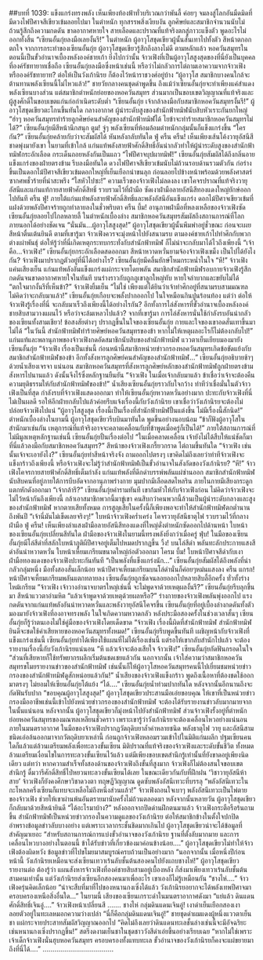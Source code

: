 ##บทที่ 1039: แข็งแกร่งทรงพลัง
เห็นเพียงท้องฟ้าทั่วบริเวณกว่าพันลี้ ค่อยๆ จมลงสู่โลกอันมืดมิดที่มีดวงไฟปีศาจสีเขียวเข้มลอยไปมา
ในตำหนัก ทุกสรรพสิ่งเงียบงัน ลูกศิษย์และสมาชิกจำนวนนับไม่ถ้วนรู้สึกถึงความกดดัน ขาดอากาศหายใจ สายเลือดและปราณที่แท้จริงตกสู่ภาวะแข็งตัว พูดอะไรไม่ออกทั้งสิ้น
“เซียนอั้นกุ่ยลงมือเลยงั้นรึ!”
ในตำหนัก ผู้อาวุโสชุดเขียวผู้นั้นสั่นเทาไปทั้งตัว สีหน้าตกอกตกใจ
จากการกระทำของเซียนอั้นกุ่ย ผู้อาวุโสชุดเขียวรู้สึกถึงลางไม่ดี
ตามหลักแล้ว หอควันสมุทรในตอนนี้เป็นขั้วอำนาจเบื้องหลังองค์ชายเก้า ยิ่งไปกว่านั้น จ้าวเฟิงที่เป็นผู้อาวุโสสูงสุดของที่นี่ยังเป็นบุคคลที่องค์รัชทายาทเชื่อถือ เซียนอั้นกุ่ยลงมือซึ่งหน้าเช่นนี้ หรือว่าไม่กลัวการไต่ถามเอาความจากจ้าวเฟิงหรือองค์รัชทายาท?
ต่อให้เป็นวังเก้านิรย ก็ต้องไว้หน้าราชวงศ์อยู่บ้าง
“ผู้อาวุโส สมาชิกบางคนใกล้จะต้านทานพลังเซียนนี้ไม่ไหวแล้ว!”
ชายวัยกลางคนชุดดำพูดขึ้น
ถึงแม้ว่าเซียนอั้นกุ่ยจะทำเพียงแค่สำแดงพลังเซียนบางส่วน แต่สมาชิกตำหนักย่อยของหอควันสมุทร ส่วนมากเป็นขอบเขตวิญญาณที่แท้จริงและผู้สูงศักดิ์ในขอบเขตแก่นก่อกำเนิดระดับต่ำ
“เซียนอั้นกุ่ย เจ้ากล้าลงมือกับสมาชิกหอควันสมุทรงั้นรึ!”
ผู้อาวุโสชุดเขียวตะโกนขึ้นทันใด
กลางอากาศ ผู้นำระดับสูงของสำนักฟ้าทมิฬนับสิบหัวเราะกันยกใหญ่
“ฮ่าๆ หอควันสมุทรทำร้ายลูกศิษย์คนสำคัญของสำนักฟ้าทมิฬได้ ไยข้าจะทำร้ายสมาชิกหอควันสมุทรไม่ได้?”
เซียนอั้นกุ่ยมีสีหน้านึกสนุก
ตูม!
จู่ๆ พลังเซียนที่ห้อมล้อมตำหนักกลุ่มนั้นก็แข็งแกร่งขึ้น
“ใครกัน?”
เซียนอั้นกุ่ยคล้ายกับว่าจะสัมผัสได้ หันหลังกลับทันใด
ฟู่ ครืน ครืน!
เห็นเพียงเส้นโค้งวายุอัสนีสีชาดพุ่งมายังเขา ในยามที่เข้าใกล้ แก่นแท้พลังสายฟ้าศักดิ์สิทธิ์อันน่ากลัวทำให้ผู้นำระดับสูงของสำนักฟ้าทมิฬกระอักเลือด กระเด็นถอยหลังกันเป็นแถว
“ไฟปีศาจบุปผาทมิฬ!”
เซียนอั้นกุ่ยสัมผัสได้ถึงกลิ่นอายแข็งแกร่งของฝ่ายตรงข้าม รีบลงมือทันใด
ดวงไฟปีศาจสีเขียวเข้มนับไม่ถ้วนรอบด้านรวมตัวกัน ก่อร่างขึ้นเป็นดอกไม้ปีศาจสีเขียวเข้มดอกใหญ่ที่เย็นเยือกน่าขนลุก ก่อนลอยไปข้างหน้าพร้อมด้วยพลังศาสตร์ซากศพชั่วร้ายที่น่าสะพรึง
“ไสหัวไปซะ!”
ความเร็วของจ้าวเฟิงไม่ลดงลง เขาโคจรปราณที่แท้จริงวายุอัสนีและแก่นแท้กายสายฟ้าศักดิ์สิทธิ์ รวบรวมไว้ที่ฝ่ามือ ซัดเงาฝ่ามือลายอัสนีสีทองแดงใหญ่ยักษ์ออกไปทันที
ครืน ฟู่!
ภายใต้แก่นแท้พลังสายฟ้าศักดิ์สิทธิ์และพลังอัสนีอันแข็งแกร่ง ดอกไม้ปีศาจเขียวเข้มที่แฝงด้วยพลังปีศาจร้ายถูกทำลายลงในชั่วพริบตา
ครืน บึ้ม!
อานุภาพฝ่ามือที่หลงเหลือของจ้าวเฟิงซัดเซียนอั้นกุ่ยลอยไปไกลหลายลี้
ในตำหนักเบื้องล่าง สมาชิกหอควันสมุทรสัมผัสถึงสถานการณ์ที่โลกภายนอกได้อย่างชัดเจน
“นั่นมัน...ผู้อาวุโสสูงสุด!”
ผู้อาวุโสชุดเขียวผู้นั้นพึมพำอยู่ชั่วขณะ ก่อนจะเผยสีหน้าตื่นเต้นยินดี
ตามที่เขารู้มา จ้าวเฟิงควรจะมุ่งหน้าไปยังสนามรบ ตามองค์ชายเก้าไปทำศึกกับพวกต่างเผ่าพันธุ์ ต่อให้รู้ว่าที่นี่เกิดเหตุกระทบกระทั่งกับสำนักฟ้าทมิฬ ก็ไม่น่าจะกลับมาได้ไวถึงเพียงนี้
“เจ้าคือ...จ้าวเฟิง!”
เซียนอั้นกุ่ยกระอักเลือดสดออกมา สีหน้าหวาดหวั่นยามจ้องจ้าวเฟิงเขม็ง
เป็นไปได้ยังไงกัน? จ้าวเฟิงมาปรากฏตัวอยู่ที่นี่ได้อย่างไร? เซียนอั้นกุ่ยมีคลื่นยักษ์โหมกระหน่ำในใจ
“หึ!”
จ้าวเฟิงแค่นเสียงเย็น แก่นแท้พลังอันแข็งแกร่งแผ่กระจายโดยพลัน
สมาชิกสำนักฟ้าทมิฬรอบกายจ้าวเฟิงรู้สึกกดดันจนขาดอากาศหายใจในทันที บนร่างราวกับถูกภูเขาลูกใหญ่ทับ หายใจลำบากและขยับไม่ได้
“ตกใจมากงั้นรึที่เห็นข้า?”
จ้าวเฟิงยิ้มเย็น
“ไม่ใช่ เพียงแต่ได้ยินว่าเจ้าทำศึกอยู่ที่สนามรบสามมณฑล ไม่คิดว่าจะกลับมาแล้ว!”
เซียนอั้นกุ่ยเกือบจะพลั้งปากออกไป ในใจหมือนกินปูนร้อนท้อง
แต่ว่า ต่อให้จ้าวเฟิงรู้เรื่องที่นี่ จะกลับมาเร็วถึงเพียงนี้ได้อย่างไรกัน?
อีกทั้งการไล่สังหารที่ขั้วอำนาจเบื้องหลังองค์ชายสิบสามวางแผนไว้ หรือว่าจะล้มเหลวไปแล้ว?
จากที่เขารู้มา การไล่สังหารนั่นใช้กำลังรบอันน่ากลัวของเซียนทั้งสามเชียว!
ข้อสงสัยต่างๆ ปรากฏขึ้นในใจของเซียนอั้นกุ่ย กายและใจของเขาอดสั่นเทาขึ้นมาไม่ได้
“ในวันนี้ สำนักฟ้าทมิฬทำร้ายศิษย์หอควันสมุทรของข้า หากไม่ให้เหตุผลอะไรก็ไม่ต้องกลับไป!”
แก่นแท้และพลานุภาพของจ้าวเฟิงกดอัดสมาชิกนับสิบของสำนักฟ้าทมิฬ แววตาเย็นเยียบมองมายังเซียนอั้นกุ่ย
“จ้าวเฟิง เรื่องเป็นเช่นนี้ ก่อนหน้านี้สมาชิกหน่วยข่าวกรองหอควันสมุทรเกิดข้อขัดแย้งกับสมาชิกสำนักฟ้าทมิฬของข้า อีกทั้งสังหารลูกศิษย์คนสำคัญของสำนักฟ้าทมิฬ…”
เซียนอั้นกุ่ยอธิบายช้าๆ ด้วยน้ำเสียงเจรจา
แน่นอน สมาชิกหอควันสมุทรที่สังหารลูกศิษย์หลักของสำนักฟ้าทมิฬถูกฝ่ายตรงข้ามสังหารไปนานแล้ว ดังนั้นจึงไร้ซึ่งหลักฐานยืนยัน
“จ้าวเฟิง ในเมื่อเจ้ากลับมาแล้ว ข้าเชื่อว่าเจ้าจะต้องคืนความยุติธรรมให้กับสำนักฟ้าทมิฬของข้า!”
น้ำเสียงเซียนอั้นกุ่ยราวกับใจกว้าง ทำทีว่าเชื่อมั่นในตัวจ้าวเฟิงเป็นที่สุด
กำลังรบที่จ้าวเฟิงแสดงออกมา ทำให้เซียนอั้นกุ่ยหวาดหวั่นอย่างมาก
ปะทะกับจ้าวเฟิงที่นี่ไม่เป็นผลดี รอให้อีกฝ่ายกลับไปแล้วค่อยรีบแจ้งเรื่องนี้กับวังเก้านิรย เขาเชื่อว่าวังเก้านิรยจะต้องไม่ปล่อยจ้าวเฟิงไปแน่
“ผู้อาวุโสสูงสุด เรื่องนี้เป็นเรื่องที่สำนักฟ้าทมิฬปั้นแต่งขึ้น ไม่มีเรื่องนี้สักนิด!”
ตำหนักเบื้องล่างในยามนี้ ผู้อาวุโสชุดเขียวรีบบินมาทันใด พูดขึ้นอย่างนอบน้อม
“ข้าก็ฟังผู้อาวุโสในสำนักมาเช่นกัน เหตุการณ์ที่แท้จริงอาจจะคลาดเคลื่อนกับที่ข้าพูดเมื่อครู่ก็เป็นได้!”
ภายใต้สถานการณ์ที่ไม่มีมูลเหตุหลักฐานเช่นนี้ เซียนอั้นกุ่ยปั้นเรื่องต่อไป
“ในเมื่อคลาดเคลื่อน เจ้ายังไม่ได้สืบให้แน่ชัดก็มาที่นี่แล้วลงมือกับสมาชิกหอควันสมุทร?”
สีหน้าของจ้าวเฟิงเกรี้ยวกราด ไต่ถามขึ้นทันใด
“จ้าวเฟิง เช่นนั้นเจ้าจะเอายังไง?”
เซียนอั้นกุ่ยทำสีหน้าจริงจัง ถามออกไปตรงๆ
เขาคิดไม่ถึงเลยว่าท่าทีจ้าวเฟิงจะแข็งกร้าวถึงเพียงนี้ หรือจ้าวเฟิงจะไม่รู้ว่าสำนักฟ้าทมิฬเป็นขั้วอำนาจในสังกัดของวังเก้านิรย?
“หึ!”
จ้าวเฟิงโคจรกายสายฟ้าศักดิ์สิทธิ์เต็มกำลัง แก่นแท้พลังที่ดึกดำบรรพ์พลันแผ่ซ่านออก
สมาชิกสำนักฟ้าทมิฬนับสิบคนที่อยู่ภายใต้การบีบอัดจากอานุภาพร่างกาย มุมปากมีเลือดสดไหลริน ภายในกายมีเสียงกระดูกแตกหักดังออกมา
“เจ้ากล้ารึ?”
เซียนอั้นกุ่ยคำรามทันที
เขาก้มหัวให้กับจ้าวเฟิงก่อน ไม่คิดว่าจ้าวเฟิงจะไม่ไว้หน้ากันถึงเพียงนี้ กล้าเอาสมาชิกพวกนี้มาขู่เขา
คนสิบกว่าคนพวกนี้ล้วนเป็นผู้นำระดับกลางและสูงของสำนักฟ้าทมิฬ หากตายเสียทั้งหมด การสูญเสียในครั้งนี้ก็เพียงพอจะทำให้สำนักฟ้าทมิฬตกต่ำนานถึงพันปี
“เจ้านี่มันไม่เข็ดเลยจริงๆ!”
ใบหน้าจ้าวเฟิงคร่ำเคร่ง โคจรวายุอัสนีธาตุไฟ รวบรวมไว้ที่กลางฝ่ามือ
ฟู่ ครืน!
เห็นเพียงลำแสงฝ่ามือลายอัสนีสีทองแดงที่ใหญ่ดั่งตำหนักซัดออกไปด้านหน้า
ใบหน้าของเซียนอั้นกุ่ยเปลี่ยนสีทันใด ฝ่ามือของจ้าวเฟิงในยามนี้ทรงพลังยิ่งกว่าเมื่อครู่
ฟุ่บ!
ในมือของเซียนอั้นกุ่ยมีโล่สีดำที่สลักใบหน้าภูติผีปีศาจอยู่เต็มไปหมดปรากฏขึ้น
วิ้ง!
บนโล่สีดำ พลันทะลักประกายแสงสีดำอันน่าหวาดหวั่น ใบหน้าเหี้ยมเกรียมขนาดใหญ่ก่อตัวออกมา
โครม บึ้ม!
ใบหน้าปีศาจสีดำกับเงาฝ่ามือทองแดงของจ้าวเฟิงปะทะกันทันที
“เป็นพลังที่แข็งแกร่งนัก…”
เซียนอั้นกุ่ยสัมผัสได้ถึงพลังที่น่ากลัวกลุ่มหนึ่ง มือทั้งสองสั่นเล็กน้อย หน้าปีศาจเหี้ยมเกรียมบนโล่ดำนั่นก็ค่อยๆหม่นแสงลง
ครืน แกรก!
หน้าปีศาจเหี้ยมเกรียมพลันแตกทลายลง เซียนอั้นกุ่ยถูกซัดจนลอยออกไปหลายสิบลี้อีกครั้ง ทั่วทั้งร่างไหม้เกรียม
“จ้าวเฟิง เจ้าวางอำนาจบาตรใหญ่เช่นนี้ จะไม่พูดจาด้วยเหตุผลงั้นรึ?”
เซียนอั้นกุ่ยรีบลุกขึ้นมา สีหน้าแววตาอำมหิต
“แล้วเจ้าพูดจาด้วยเหตุด้วยผลหรือ?”
ร่างกายของจ้าวเฟิงพลันพุ่งออกไป แรงกดดันจากแก่นแท้พลังอันน่าหวาดหวั่นและพลังวายุอัสนีโคจรขึ้น
เซียนอั้นกุ่ยที่อยู่เบื้องล่างกดดันทั้งตัว มองมายังจ้าวเฟิงที่องอาจทรงพลัง ในใจเกิดความหวาดกลัว
หลังประมือสองครั้งในช่วงเวลาสั้นๆ เซียนอั้นกุ่ยก็รู้ว่าตนเองไม่ใช่คู่มือของจ้าวเฟิงโดยเด็ดขาด
“จ้าวเฟิง เรื่องนี้ผิดที่สำนักฟ้าทมิฬ สำนักฟ้าทมิฬยินดีจะชดใช้ค่าเสียหายของหอควันสมุทรทั้งหมด!”
เซียนอั้นกุ่ยรีบพูดขึ้นทันที
เผชิญหน้ากับจ้าวเฟิงที่แข็งแกร่งเช่นนี้ เซียนอั้นกุ่ยทำได้เพียงใช้แผนที่ไม่ได้เรื่องเช่นนี้
แต่รอให้เขากลับสำนักไปแล้ว จะต้องรายงานเรื่องนี้กับวังเก้านิรยแน่นอน
“หึ แล้วเจ้าจะต้องเสียใจ จ้าวเฟิง!” เซียนอั้นกุ่ยกัดฟันกรอดในใจ
“ส่วนที่เสียหายก็ใช้ทรัพยากรผลึกเริ่มต้นชดเชยแล้วกัน นอกจากนั้น เจ้าใส่ความว่าสมาชิกหอควันสมุทรขโมยรายงานข่าวของสำนักฟ้าทมิฬ เช่นนั้นก็ให้ผู้อาวุโสหอควันสมุทรคนนี้ไปเยี่ยมชมหน่วยข่าวกรองของสำนักฟ้าทมิฬดูสักหน่อยแล้วกัน!”
น้ำเสียงของจ้าวเฟิงแข็งกร้าว พูดถึงเนื้อหาที่ต้องชดใช้ออกมาตรงๆ ไม่ยอมให้เซียนอั้นกุ่ยโต้แย้ง
“ได้….”
เซียนอั้นกุ่ยน้ำท่วมปากทันใด หลังจากนั้นอีกนานถึงจะกัดฟันรับปาก
“ขอบคุณผู้อาวุโสสูงสุด!”
ผู้อาวุโสชุดเขียวประสานมือเอ่ยขอบคุณ
ให้เขาที่เป็นหน่วยข่าวกรองมืออาชีพเช่นนี้เข้าไปยังหน่วยข่าวกรองของสำนักฟ้าทมิฬ จะต้องได้รับรายงานข่าวลับมากมายจากในนั้นแน่นอน
หลังจากนั้น ผู้อาวุโสชุดเขียวก็มุ่งหน้าไปยังสำนักฟ้าทมิฬ
ส่วนจ้าวเฟิงรั้งอยู่ที่ตำหนักย่อยหอควันสมุทรของมณฑลเหลียนชั่วคราว เพราะเขารู้ว่าวังเก้านิรยจะต้องเคลื่อนไหวอย่างแน่นอน
ภายในมนตราอากาศ ในมือของจ้าวเฟิงปรากฏวัตถุดิบยาล้ำค่าหลายชนิด พลังธาตุไฟ วายุ และอัสนีสามชนิดเอ่อล้นออกมาจากวัตถุดิบยาเหล่านี้ ก่อนถูกจ้าวเฟิงหลอมรวมเข้าไปในมิติแก่นผลึก
ปฐมเซียนคนใดก็แล้วแต่ล้วนเตรียมพลังเพื่อทะลวงขั้นเซียน มิติปราณที่แท้จริงของจ้าวเฟิงและระดับขั้นชีวิต ทั้งหมดล้วนเตรียมเงื่อนไขในการทะลวงขั้นเซียนไว้แล้ว แต่มีเพียงขอบเขตสำนึกรู้เท่านั้นที่ยังขาดอยู่เพียงนิดเดียว
แต่ทว่า หากความสำเร็จทั้งสองด้านของจ้าวเฟิงถึงขั้นที่สูงมาก จ้าวเฟิงก็ไม่ต้องสนใจขอบเขตสำนึกรู้ ดื่มวารีศักดิ์สิทธิ์ไป่หยวนทะลวงขั้นเซียนได้เลย
ในขณะเดียวกันกับที่ฝึกฝน ‘วิชาวายุอัสนีห้าสาย’ จ้าวเฟิงก็ยังคงศึกษาวิชาดวงตา ทฤษฏีวิญญาณ ดูดซับพลังอัสนีเทวะที่บรรลุ
“พลังอัสนีเทวะในกะโหลกครึ่งเซียนก็แทบจะเหลือไม่ถึงหนึ่งส่วนแล้ว!”
จ้าวเฟิงถอนใจเบาๆ
พลังอัสนีเทวะเป็นไพ่ตายของจ้าวเฟิง ช่วยให้เขาผ่านพ้นอันตรายมานับครั้งไม่ถ้วนตลอดมา
หลังจากนั้นหลายวัน ผู้อาวุโสชุดเขียวก็กลับมาด้วยสีหน้ายินดี
“ได้อะไรมาบ้าง?”
หลังออกจากปิดด่านฝึกตนมาแล้ว จ้าวเฟิงกระตือรือร้นถามขึ้น
สำนักฟ้าทมิฬเป็นหน่วยข่าวกรองในความดูแลของวังเก้านิรย ต่อให้สมาชิกข้างในตั้งใจปกปิดอำพรางข้อมูลข่าวลับบางอย่าง แต่เพราะเวลากระชั้นชิดมากเกินไป ผู้อาวุโสชุดเขียวน่าจะได้ข้อมูลที่สำคัญมาเยอะ
“สำหรับสถานการณ์การแบ่งขั้วอำนาจของวังเก้านิรย ฐานที่ตั้งลับมากมาย และการเคลื่อนไหวบางอย่างในตอนนี้ ข้าได้รับข่าวที่เกี่ยวข้องมาค่อนข้างน้อย….”
ผู้อาวุโสชุดเขียวไม่ทำให้จ้าวเฟิงต้องผิดหวัง ข้อมูลข่าวที่ไปขโมยมาสมบูรณ์ครบถ้วนเป็นอย่างมาก
“นอกจากนั้น เมื่อหนึ่งปีก่อนหน้านี้ วังเก้านิรยเหมือนจะส่งเซียนเทวาเร้นลับชั้นต้นสองคนไปยังแถบชางไห่!”
ผู้อาวุโสชุดเขียวรายงานต่อ
ต้องรู้ว่า แผนสังหารจ้าวเฟิงที่องค์ชายสิบสามอยู่เบื้องหลัง ก็ส่งมาเพียงเทวาเร้นลับชั้นต้นสามคนเท่านั้น
แต่วังเก้านิรยส่งเซียนอีกสองคนมาเพื่ออะไร เขาเองก็ไม่รู้เหมือนกัน
“ชางไห่….”
จ้าวเฟิงครุ่นคิดเล็กน้อย
“น่าจะสืบที่มาที่ไปของหนานกงเซิ่งได้แล้ว วังเก้านิรยอยากจะได้พลังเทพปีศาจมาครอบครองเหนือสิ่งอื่นใด...”
ในยามนี้ เสียงของเซียนเกราะดำในมนตราอากาศดังมา
“แย่แล้ว ดินแดนศักดิ์สิทธิ์เจินอู่….”
จ้าวเฟิงหน้าเปลี่ยนสี
…....
ชางไห่ กลุ่มดินแดนเจินอู่!
เงาดำเย็นเยือกสองเงาลอยตัวอยู่ในทะเลหมอกความว่างเปล่า
“นี่ก็คือกลุ่มดินแดนเจินอู่!”
ชายชุดดำผมแดงผู้หนึ่งแววตาเย็นชา แผ่กระจายประสาทสัมผัสวิญญาณออกไป
“คิดไม่ถึงเลยว่าดินแดนทะเลชั้นล่างเช่นนี้จะมีอัจฉริยะเช่นหนานกงเซิ่งปรากฏขึ้น!”
สตรีงดงามเย็นชาในชุดชาววังสีดำเอ่ยขึ้นอย่างเรียบเฉย
“หากไม่ใช่เพราะเจ้าเด็กจ้าวเฟิงนั่นฮุบหอควันสมุทร ครอบครองทั้งแทบทะเล ขั้วอำนาจของวังเก้านิรยก็คงจะแผ่ขยายมาถึงที่นี่ได้….”
………………………………

